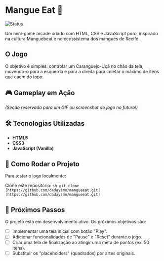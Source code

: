 # Mangue Eat 🦀

![Status](https://img.shields.io/badge/status-em%20desenvolvimento-yellow)

Um mini-game arcade criado com HTML, CSS e JavaScript puro, inspirado na cultura Manguebeat e no ecossistema dos mangues de Recife.

## O Jogo

O objetivo é simples: controlar um Caranguejo-Uçá no chão da tela, movendo-o para a esquerda e para a direita para coletar o máximo de itens que caem do topo.

## 🎮 Gameplay em Ação

*(Seção reservada para um GIF ou screenshot do jogo no futuro!)*

## 🛠️ Tecnologias Utilizadas

* **HTML5**
* **CSS3**
* **JavaScript (Vanilla)**

## 🚀 Como Rodar o Projeto

Para testar o jogo localmente:

Clone este repositório:
    ```sh
    git clone [https://github.com/dadaysmo/mangueeat.git](https://github.com/dadaysmo/mangueeat.git)
    ```

## 🎯 Próximos Passos

O projeto está em desenvolvimento ativo. Os próximos objetivos são:

* [ ] Implementar uma tela inicial com botão "Play".
* [ ] Adicionar funcionalidades de "Pause" e "Reset" durante o jogo.
* [ ] Criar uma tela de finalização ao atingir uma meta de pontos (ex: 50 itens).
* [ ] Substituir os "placeholders" (quadrados) por artes originais.
